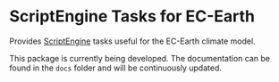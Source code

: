 # ScriptEngine Tasks for EC-Earth

Provides [ScriptEngine](https://github.com/uwefladrich/scriptengine) tasks useful for the EC-Earth climate model.

This package is currently being developed. The documentation can be found in the `docs` folder and will be continuously updated.
